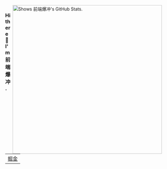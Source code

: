 <a href="https://github.com/pulls?q=author%3Abrenner8023">
  <picture>
    <source media="(prefers-color-scheme: dark)" srcset="https://github-stats.liuli.lol/api?username=brenner8023&theme=vue-dark&show_icons=true&include_all_commits=true&count_private=true">
    <img alt="Shows 前端爆冲's GitHub Stats." align="right" width="480px" src="https://github-stats.liuli.lol/api?username=brenner8023&theme=vue&show_icons=true&include_all_commits=true&count_private=true">
  </picture>
</a>

### Hi there 👋 I'm 前端爆冲.

<table>
  <tr>
    <td>
      <a href="https://juejin.cn/user/1996368846785128" target="_blank">
        掘金
      </a>
    </td>
  </tr>
</table>

<!--
**brenner8023/brenner8023** is a ✨ _special_ ✨ repository because its `README.md` (this file) appears on your GitHub profile.

Here are some ideas to get you started:

- 🔭 I’m currently working on ...
- 🌱 I’m currently learning ...
- 👯 I’m looking to collaborate on ...
- 🤔 I’m looking for help with ...
- 💬 Ask me about ...
- 📫 How to reach me: ...
- 😄 Pronouns: ...
- ⚡ Fun fact: ...
-->
